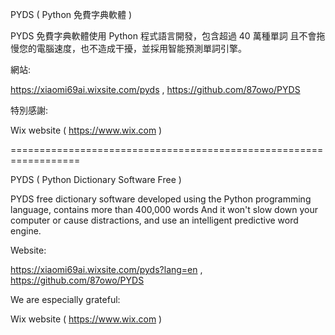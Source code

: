PYDS ( Python 免費字典軟體 )

PYDS 免費字典軟體使用 Python 程式語言開發，包含超過 40 萬種單詞
且不會拖慢您的電腦速度，也不造成干擾，並採用智能預測單詞引擎。

網站:

https://xiaomi69ai.wixsite.com/pyds , 
https://github.com/87owo/PYDS

特別感謝: 

Wix website ( https://www.wix.com )

==================================================================

PYDS ( Python Dictionary Software Free )

PYDS free dictionary software developed using the Python programming language, contains more than 400,000 words
And it won't slow down your computer or cause distractions, and use an intelligent predictive word engine.

Website:

https://xiaomi69ai.wixsite.com/pyds?lang=en , 
https://github.com/87owo/PYDS

We are especially grateful:

Wix website ( https://www.wix.com )
